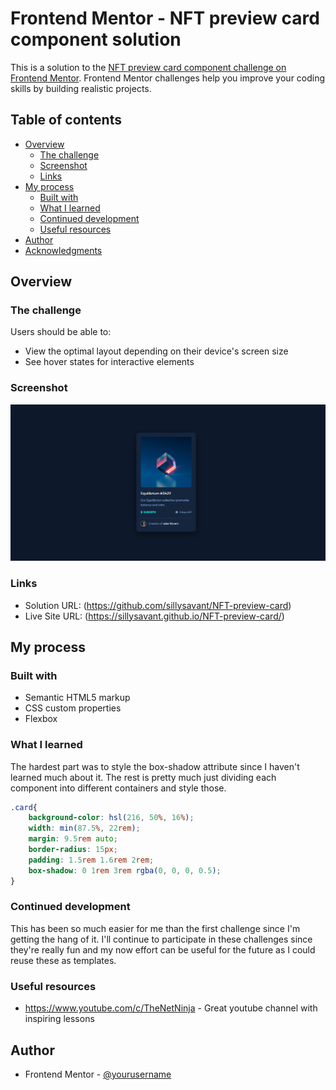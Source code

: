 # Frontend Mentor - NFT preview card component solution

This is a solution to the [NFT preview card component challenge on Frontend Mentor](https://www.frontendmentor.io/challenges/nft-preview-card-component-SbdUL_w0U). Frontend Mentor challenges help you improve your coding skills by building realistic projects. 

## Table of contents

- [Overview](#overview)
  - [The challenge](#the-challenge)
  - [Screenshot](#screenshot)
  - [Links](#links)
- [My process](#my-process)
  - [Built with](#built-with)
  - [What I learned](#what-i-learned)
  - [Continued development](#continued-development)
  - [Useful resources](#useful-resources)
- [Author](#author)
- [Acknowledgments](#acknowledgments)

## Overview

### The challenge

Users should be able to:

- View the optimal layout depending on their device's screen size
- See hover states for interactive elements

### Screenshot

![](./Screenshot.PNG)

### Links

- Solution URL: (https://github.com/sillysavant/NFT-preview-card)
- Live Site URL: (https://sillysavant.github.io/NFT-preview-card/)

## My process

### Built with

- Semantic HTML5 markup
- CSS custom properties
- Flexbox

### What I learned

The hardest part was to style the box-shadow attribute since I haven't learned much about it. The rest is pretty much just dividing each component into different containers and style those.

```css
.card{
    background-color: hsl(216, 50%, 16%);
    width: min(87.5%, 22rem);
    margin: 9.5rem auto;
    border-radius: 15px;
    padding: 1.5rem 1.6rem 2rem;
    box-shadow: 0 1rem 3rem rgba(0, 0, 0, 0.5);
}
```

### Continued development

This has been so much easier for me than the first challenge since I'm getting the hang of it. I'll continue to participate in these challenges since they're really fun and my now effort can be useful for the future as I could reuse these as templates.

### Useful resources

- https://www.youtube.com/c/TheNetNinja - Great youtube channel with inspiring lessons

## Author

- Frontend Mentor - [@yourusername](https://www.frontendmentor.io/profile/sillysavant)

